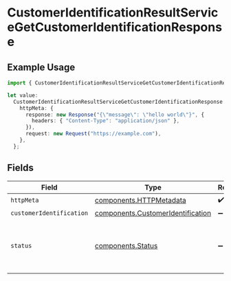 # CustomerIdentificationResultServiceGetCustomerIdentificationResponse

## Example Usage

```typescript
import { CustomerIdentificationResultServiceGetCustomerIdentificationResponse } from "@apexfintechsolutions/ascend-sdk/models/operations";

let value:
  CustomerIdentificationResultServiceGetCustomerIdentificationResponse = {
    httpMeta: {
      response: new Response("{\"message\": \"hello world\"}", {
        headers: { "Content-Type": "application/json" },
      }),
      request: new Request("https://example.com"),
    },
  };
```

## Fields

| Field                                                                                                        | Type                                                                                                         | Required                                                                                                     | Description                                                                                                  |
| ------------------------------------------------------------------------------------------------------------ | ------------------------------------------------------------------------------------------------------------ | ------------------------------------------------------------------------------------------------------------ | ------------------------------------------------------------------------------------------------------------ |
| `httpMeta`                                                                                                   | [components.HTTPMetadata](../../models/components/httpmetadata.md)                                           | :heavy_check_mark:                                                                                           | N/A                                                                                                          |
| `customerIdentification`                                                                                     | [components.CustomerIdentification](../../models/components/customeridentification.md)                       | :heavy_minus_sign:                                                                                           | OK                                                                                                           |
| `status`                                                                                                     | [components.Status](../../models/components/status.md)                                                       | :heavy_minus_sign:                                                                                           | INVALID_ARGUMENT: The request is not valid, additional information may be present in the BadRequest details. |